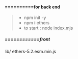 #### ==========for back end
> - npm init -y 
> - npm i ethers
> - to start : node index.mjs
##### ============front 
lib/ ethers-5.2.esm.min.js

